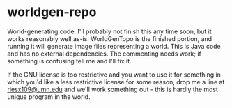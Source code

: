 # worldgen-repo
World-generating code. I'll probably not finish this any time soon, but it works reasonably well as-is. WorldGenTopo is the finished portion, and running it will generate image files representing a world. This is Java code and has no external dependencies. The commenting needs work; if something is confusing tell me and I'll fix it. 

If the GNU license is too restrictive and you want to use it for something in which you'd like a less restrictive license for some reason, drop me a line at riesx109@umn.edu and we'll work something out - this is hardly the most unique program in the world. 
